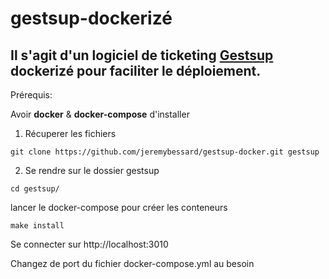 # gestsup-dockerizé
Il s'agit d'un logiciel de ticketing [Gestsup](https://gestsup.fr/) dockerizé pour faciliter le déploiement.
---

Prérequis:

Avoir **docker** & **docker-compose** d'installer 

1. Récuperer les fichiers

```
git clone https://github.com/jeremybessard/gestsup-docker.git gestsup
```

2. Se rendre sur le dossier gestsup

```
cd gestsup/
```
lancer le docker-compose pour créer les conteneurs

```
make install
```
Se connecter sur http://localhost:3010

Changez de port du fichier docker-compose.yml au besoin
